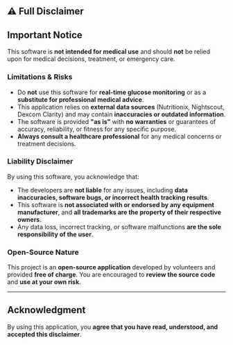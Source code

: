 ## ⚠️ Full Disclaimer

## **Important Notice**
This software is **not intended for medical use** and should **not** be relied upon for medical decisions, treatment, or emergency care.

### **Limitations & Risks**
- Do **not** use this software for **real-time glucose monitoring** or as a **substitute for professional medical advice**.
- This application relies on **external data sources** (Nutritionix, Nightscout, Dexcom Clarity) and may contain **inaccuracies or outdated information**.
- The software is provided **"as is"** with **no warranties** or guarantees of accuracy, reliability, or fitness for any specific purpose.
- **Always consult a healthcare professional** for any medical concerns or treatment decisions.

### **Liability Disclaimer**
By using this software, you acknowledge that:
- The developers are **not liable** for any issues, including **data inaccuracies, software bugs, or incorrect health tracking results**.
- This software is **not associated with or endorsed by any equipment manufacturer**, and **all trademarks are the property of their respective owners**.
- Any data loss, incorrect tracking, or software malfunctions **are the sole responsibility of the user**.

### **Open-Source Nature**
This project is an **open-source application** developed by volunteers and provided **free of charge**. You are encouraged to **review the source code** and **use at your own risk**.

---

## **Acknowledgment**
By using this application, you **agree that you have read, understood, and accepted this disclaimer**.
